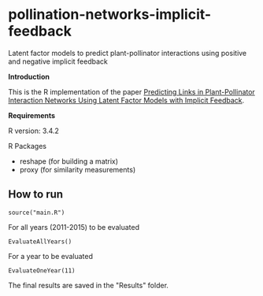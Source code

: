 # pollination-networks-implicit-feedback
Latent factor models to predict plant-pollinator interactions using positive and negative implicit feedback 

**Introduction**

This is the R implementation of the paper [Predicting Links in Plant-Pollinator Interaction Networks Using Latent Factor Models with Implicit Feedback](https://www.aaai.org/ocs/index.php/AAAI/AAAI18/paper/view/17131/15762).


**Requirements**

R version: 3.4.2

R Packages
- reshape (for building a matrix)
- proxy (for similarity measurements)

## How to run
```
source("main.R")
```

For all years (2011-2015) to be evaluated
```
EvaluateAllYears() 
```

For a year to be evaluated
```
EvaluateOneYear(11)
```

The final results are saved in the "Results" folder.
